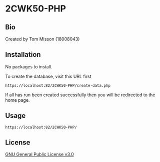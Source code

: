 # 2CWK50-PHP

## Bio

Created by Tom Misson (18008043)

## Installation

No packages to install.  

To create the database, visit this URL first
```
https://localhost:82/2CWK50-PHP/create-data.php
```

If all has run been created successfully then you will be redirected to the home page.

## Usage

```
https://localhost:82/2CWK50-PHP/
```

## License
[GNU General Public License v3.0](https://choosealicense.com/licenses/gpl-3.0/)
